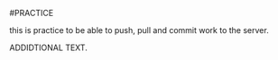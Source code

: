 #PRACTICE

this is practice to be able to push, pull and commit work to the server. 

ADDIDTIONAL TEXT.
